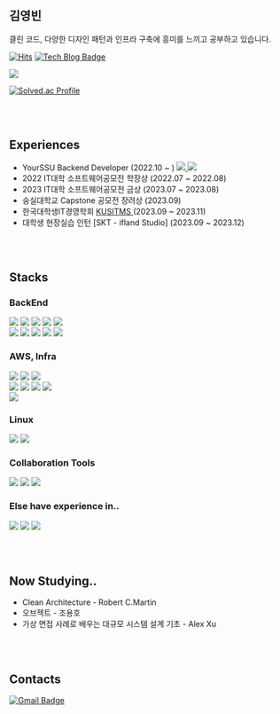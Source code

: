## 김영빈  
  클린 코드, 다양한 디자인 패턴과 인프라 구축에 흥미를 느끼고 공부하고 있습니다.

[![Hits](https://hits.seeyoufarm.com/api/count/incr/badge.svg?url=https%3A%2F%2Fgithub.com%2Feckrin%2Fhit-counter&count_bg=%2379C83D&title_bg=%23555555&icon=&icon_color=%23E7E7E7&title=hits&edge_flat=false)](https://hits.seeyoufarm.com) [![Tech Blog Badge](http://img.shields.io/badge/-Tech%20blog-black?style=flat-square&logo=github&link=https://eckrin.tistory.com/)](https://eckrin.tistory.com/)

<img src="https://github-readme-stats.vercel.app/api?username=eckrin&show_icons=true">

[![Solved.ac Profile](http://mazassumnida.wtf/api/v2/generate_badge?boj=dubaihuadeweixiao)](https://solved.ac/dubaihuadeweixiao/)
 
<br/>
<br/>

## Experiences
* YourSSU Backend Developer (2022.10 ~ ) <a href = "https://play.google.com/store/apps/details?id=com.yourssu.soomsil&hl=ko-KR"> <img src="https://img.shields.io/badge/google play-34A853?style=for-the-badge&logo=google play&logoColor=white"> </a> <a href = "https://apps.apple.com/kr/app/%EC%88%A8%EC%89%B4%EB%95%8C/id1626690112"> <img src="https://img.shields.io/badge/app store-0DBDFF?style=for-the-badge&logo=app store&logoColor=white"> </a>
* 2022 IT대학 소프트웨어공모전 학장상 (2022.07 ~ 2022.08)
* 2023 IT대학 소프트웨어공모전 금상 (2023.07 ~ 2023.08)
* 숭실대학교 Capstone 공모전 장려상 (2023.09)
* 한국대학생IT경영학회 <a href = "https://kusitms.com"> KUSITMS </a>(2023.09 ~ 2023.11)
* 대학생 현장실습 인턴 [SKT - ifland Studio] (2023.09 ~ 2023.12)

<br/>
<br/>

## Stacks

### BackEnd
<img src="https://img.shields.io/badge/java-E34F26?style=for-the-badge&logo=Joplin&logoColor=white"> <img src="https://img.shields.io/badge/kotlin-7F52FF?style=for-the-badge&logo=kotlin&logoColor=white"> 
<img src="https://img.shields.io/badge/spring-6DB33F?style=for-the-badge&logo=spring&logoColor=white"> <img src="https://img.shields.io/badge/spring boot-6DB33F?style=for-the-badge&logo=spring boot&logoColor=white"> 
<img src="https://img.shields.io/badge/spring security-6DB33F?style=for-the-badge&logo=spring security&logoColor=white">  
<img src="https://img.shields.io/badge/mysql-4479A1?style=for-the-badge&logo=mysql&logoColor=white">
<img src="https://img.shields.io/badge/redis-DC382D?style=for-the-badge&logo=redis&logoColor=white">
<img src="https://img.shields.io/badge/spring data jpa-6DB33F?style=for-the-badge&logo=spring data jpa&logoColor=white">
<img src="https://img.shields.io/badge/querydsl-0099E5?style=for-the-badge&logo=querydsl&logoColor=white">
<img src="https://img.shields.io/badge/mybatis-000000?style=for-the-badge&logo=mybatis&logoColor=white">
  
### AWS, Infra
<img src="https://img.shields.io/badge/docker-2B579A?style=for-the-badge&logo=docker&logoColor=white"> <img src="https://img.shields.io/badge/kubernetes-326CE5?style=for-the-badge&logo=kubernetes&logoColor=white">
<img src="https://img.shields.io/badge/github actions-2088FF?style=for-the-badge&logo=github actions&logoColor=white">  
<img src="https://img.shields.io/badge/amazon ec2-FF9900?style=for-the-badge&logo=amazon ec2&logoColor=white">
<img src="https://img.shields.io/badge/amazon rds-2088FF?style=for-the-badge&logo=amazon rds&logoColor=white">
<img src="https://img.shields.io/badge/amazon s3-569A31?style=for-the-badge&logo=amazon s3&logoColor=white">
<img src="https://img.shields.io/badge/amazon elasticache-2088FF?style=for-the-badge&logo=unsplash&logoColor=white">  
<img src="https://img.shields.io/badge/microsoft azure-0078D4?style=for-the-badge&logo=microsoft azure&logoColor=white"> 

### Linux
<img src="https://img.shields.io/badge/C-033963?style=for-the-badge&logo=C&logoColor=white"> <img src="https://img.shields.io/badge/linux-FCC624?style=for-the-badge&logo=linux&logoColor=white">

### Collaboration Tools
<img src="https://img.shields.io/badge/github-181717?style=for-the-badge&logo=github&logoColor=white"> <img src="https://img.shields.io/badge/figma-F24E1E?style=for-the-badge&logo=figma&logoColor=white">
<img src="https://img.shields.io/badge/slack-4A154B?style=for-the-badge&logo=slack&logoColor=white">

### Else have experience in..
<img src="https://img.shields.io/badge/android studio-3DDC84?style=for-the-badge&logo=android studio&logoColor=white"> <img src="https://img.shields.io/badge/javascript-F7DF1E?style=for-the-badge&logo=javascript&logoColor=white">
<img src="https://img.shields.io/badge/jquery-0769AD?style=for-the-badge&logo=jquery&logoColor=white">

<br/>
<br/>

## Now Studying..
* Clean Architecture - Robert C.Martin
* 오브젝트 - 조용호
* 가상 면접 사례로 배우는 대규모 시스템 설계 기초 - Alex Xu

<br/>
<br/>

## Contacts
[![Gmail Badge](https://img.shields.io/badge/Gmail-d14836?style=flat-square&logo=Gmail&logoColor=white&link=mailto:kimsh1691@gmail.com)](mailto:eckrin.dev@gmail.com)
